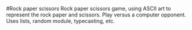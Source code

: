 #Rock paper scissors
Rock paper scissors game, using ASCII art to represent the rock paper and scissors. Play versus a computer opponent. Uses lists, random module, typecasting, etc.
